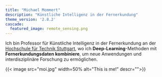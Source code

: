 ```yaml
---
title: "Michael Mommert"
description: "Künstliche Intelligenz in der Fernerkundung"
theme_version: '2.8.2'
cascade:
  featured_image: remote_sensing.png
---
```


Ich bin Professor für Künstliche Intelligenz in der Fernerkundung an der [Hochschule für Technik Stuttgart](https://www.hft-stuttgart.de/), wo ich **Deep-Learning**-Methoden mit **Fernerkundungsdaten kombiniere**, um neue Anwendungen und interdisziplinäre Forschung zu ermöglichen.

{{< image
src="moi.jpg"
width=50%
alt="This is me!"
descr="">}}



